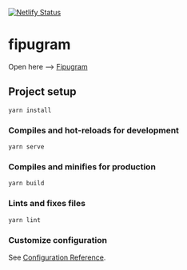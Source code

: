 [![Netlify Status](https://api.netlify.com/api/v1/badges/a4a3b158-8268-4a0a-8888-d8d4963acff0/deploy-status)](https://app.netlify.com/sites/fipugram-pi/deploys)

# fipugram

Open here --> [Fipugram](https://fipugram-pi.netlify.app/)

## Project setup
```
yarn install
```

### Compiles and hot-reloads for development
```
yarn serve
```

### Compiles and minifies for production
```
yarn build
```

### Lints and fixes files
```
yarn lint
```

### Customize configuration
See [Configuration Reference](https://cli.vuejs.org/config/).
